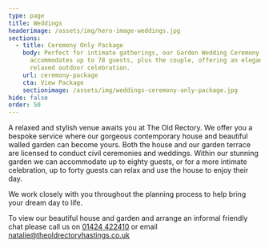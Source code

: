 ```yaml
---
type: page
title: Weddings
headerimage: /assets/img/hero-image-weddings.jpg
sections:
  - title: Ceremony Only Package
    body: Perfect for intimate gatherings, our Garden Wedding Ceremony package
      accommodates up to 78 guests, plus the couple, offering an elegant and
      relaxed outdoor celebration.
    url: ceremony-package
    cta: View Package
    sectionimage: /assets/img/weddings-ceremony-only-package.jpg
hide: false
order: 50
---
```

A relaxed and stylish venue awaits you at The Old Rectory. We offer you a bespoke service where our gorgeous contemporary house and beautiful walled garden can become yours. Both the house and our garden terrace are licensed to conduct civil ceremonies and weddings. Within our stunning garden we can accommodate up to eighty guests, or for a more intimate celebration, up to forty guests can relax and use the house to enjoy their day.

We work closely with you throughout the planning process to help bring your dream day to life.

To view our beautiful house and garden and arrange an informal friendly chat please call us on [01424 422410](tel:01424422410) or email [natalie@theoldrectoryhastings.co.uk](natalie@theoldrectoryhastings.co.uk)
